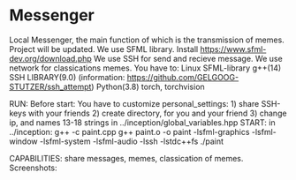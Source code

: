 # Messenger
Local Messenger, the main function of which is the transmission of memes. Project will be updated.
We use SFML library. Install https://www.sfml-dev.org/download.php
We use SSH for send and recieve message.
We use network for classications memes.
You have to:
	Linux
	SFML-library
	g++(14)
	SSH LIBRARY(9.0) (information: https://github.com/GELGOOG-STUTZER/ssh_attempt)
	Python(3.8)
	torch, torchvision
	
RUN:
Before start:
	You have to customize personal_settings:
		1) share SSH-keys with your friends
		2) create directory, for you and your friend
		3) change ip, and names 13-18 strings in ../inception/global_variables.hpp
START:
	in ../inception:
		g++ -c paint.cpp
		g++ paint.o -o paint -lsfml-graphics -lsfml-window -lsfml-system -lsfml-audio -lssh -lstdc++fs
		./paint

CAPABILITIES:
	share messages, memes, classication of memes.
Screenshots:
	
